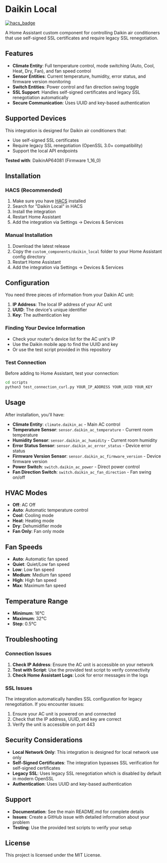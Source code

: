 # Daikin Local

[![hacs_badge](https://img.shields.io/badge/HACS-Custom-orange.svg)](https://github.com/custom-components/hacs)

A Home Assistant custom component for controlling Daikin air conditioners that use self-signed SSL certificates and require legacy SSL renegotiation.

## Features

- **Climate Entity**: Full temperature control, mode switching (Auto, Cool, Heat, Dry, Fan), and fan speed control
- **Sensor Entities**: Current temperature, humidity, error status, and firmware version monitoring
- **Switch Entities**: Power control and fan direction swing toggle
- **SSL Support**: Handles self-signed certificates and legacy SSL renegotiation automatically
- **Secure Communication**: Uses UUID and key-based authentication

## Supported Devices

This integration is designed for Daikin air conditioners that:
- Use self-signed SSL certificates
- Require legacy SSL renegotiation (OpenSSL 3.0+ compatibility)
- Support the local API endpoints

**Tested with**: DaikinAP64081 (Firmware 1_16_0)

## Installation

### HACS (Recommended)

1. Make sure you have [HACS](https://hacs.xyz/) installed
2. Search for "Daikin Local" in HACS
3. Install the integration
4. Restart Home Assistant
5. Add the integration via Settings → Devices & Services

### Manual Installation

1. Download the latest release
2. Copy the `custom_components/daikin_local` folder to your Home Assistant config directory
3. Restart Home Assistant
4. Add the integration via Settings → Devices & Services

## Configuration

You need three pieces of information from your Daikin AC unit:

1. **IP Address**: The local IP address of your AC unit
2. **UUID**: The device's unique identifier  
3. **Key**: The authentication key

### Finding Your Device Information

- Check your router's device list for the AC unit's IP
- Use the Daikin mobile app to find the UUID and key
- Or use the test script provided in this repository

### Test Connection

Before adding to Home Assistant, test your connection:

```bash
cd scripts
python3 test_connection_curl.py YOUR_IP_ADDRESS YOUR_UUID YOUR_KEY
```

## Usage

After installation, you'll have:

- **Climate Entity**: `climate.daikin_ac` - Main AC control
- **Temperature Sensor**: `sensor.daikin_ac_temperature` - Current room temperature
- **Humidity Sensor**: `sensor.daikin_ac_humidity` - Current room humidity
- **Error Status Sensor**: `sensor.daikin_ac_error_status` - Device error status
- **Firmware Version Sensor**: `sensor.daikin_ac_firmware_version` - Device firmware version
- **Power Switch**: `switch.daikin_ac_power` - Direct power control
- **Fan Direction Switch**: `switch.daikin_ac_fan_direction` - Fan swing on/off

## HVAC Modes

- **Off**: AC Off
- **Auto**: Automatic temperature control
- **Cool**: Cooling mode
- **Heat**: Heating mode  
- **Dry**: Dehumidifier mode
- **Fan Only**: Fan only mode

## Fan Speeds

- **Auto**: Automatic fan speed
- **Quiet**: Quiet/Low fan speed
- **Low**: Low fan speed
- **Medium**: Medium fan speed
- **High**: High fan speed
- **Max**: Maximum fan speed

## Temperature Range

- **Minimum**: 16°C
- **Maximum**: 32°C
- **Step**: 0.5°C

## Troubleshooting

### Connection Issues

1. **Check IP Address**: Ensure the AC unit is accessible on your network
2. **Test with Script**: Use the provided test script to verify connectivity
3. **Check Home Assistant Logs**: Look for error messages in the logs

### SSL Issues

The integration automatically handles SSL configuration for legacy renegotiation. If you encounter issues:

1. Ensure your AC unit is powered on and connected
2. Check that the IP address, UUID, and key are correct
3. Verify the unit is accessible on port 443

## Security Considerations

- **Local Network Only**: This integration is designed for local network use only
- **Self-Signed Certificates**: The integration bypasses SSL verification for self-signed certificates
- **Legacy SSL**: Uses legacy SSL renegotiation which is disabled by default in modern OpenSSL
- **Authentication**: Uses UUID and key-based authentication

## Support

- **Documentation**: See the main README.md for complete details
- **Issues**: Create a GitHub issue with detailed information about your problem
- **Testing**: Use the provided test scripts to verify your setup

## License

This project is licensed under the MIT License.

